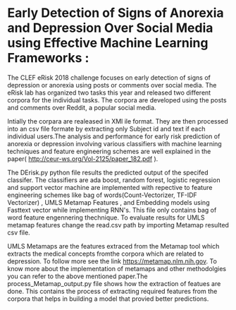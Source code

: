 # Early Detection of Signs of Anorexia and Depression Over Social Media using Effective Machine Learning Frameworks :

The CLEF eRisk 2018 challenge focuses on early detection of signs of depression or anorexia using posts or comments over social
media. The eRisk lab has organized two tasks this year and released two different corpora for the individual tasks. The corpora are developed using the posts and comments over Reddit, a popular social media.

Intially the corpara are realeased in XMl ile format. They are then processed into an csv file formate by extracting only Subject id and text if each individual users.The analysis and performance for early risk prediction of anorexia or depression involving  various classifiers with machine learning techniques and feature engineering schemes are well explained  in the paper( http://ceur-ws.org/Vol-2125/paper_182.pdf ). 

The DErisk.py  python file results the predicted output of the specifed classifer. 
The classifiers are ada boost, random forest, logistic regression and support vector machine are implemented with repective to  feature engineering schemes like bag of words(Count-Vectorizer, TF-IDF Vectorizer) , UMLS Metamap Features , and Embedding models  using Fasttext vector while implementing RNN's. This file only contains bag of word feature engennering thechnique. To evaluate results for UMLS metamap features change the read.csv path by importing Metamap resulted csv file.

UMLS Metamaps are the features extraced from the Metamap tool which extracts the medical concepts fromthe corpora which are related to depression. To follow more see the link https://metamap.nlm.nih.gov. To know more about the implementation of metamaps and other methodolgies you can refer to the above mentioned paper.The process_Metamap_output.py file shows how the extraction of featues are done.
This contains the process of extracting  required features from the corpora that helps in building a model that provied better predictions.
